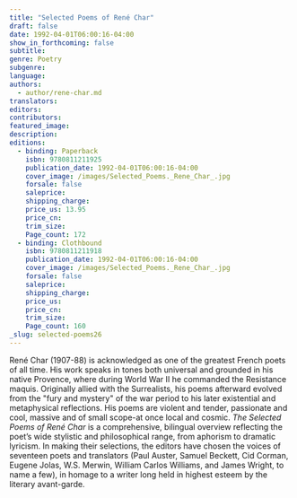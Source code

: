 ```yaml
---
title: "Selected Poems of René Char"
draft: false
date: 1992-04-01T06:00:16-04:00
show_in_forthcoming: false
subtitle:
genre: Poetry
subgenre:
language:
authors:
  - author/rene-char.md
translators:
editors:
contributors:
featured_image:
description:
editions:
  - binding: Paperback
    isbn: 9780811211925
    publication_date: 1992-04-01T06:00:16-04:00
    cover_image: /images/Selected_Poems._Rene_Char_.jpg
    forsale: false
    saleprice:
    shipping_charge:
    price_us: 13.95
    price_cn:
    trim_size:
    Page_count: 172
  - binding: Clothbound
    isbn: 9780811211918
    publication_date: 1992-04-01T06:00:16-04:00
    cover_image: /images/Selected_Poems._Rene_Char_.jpg
    forsale: false
    saleprice:
    shipping_charge:
    price_us:
    price_cn:
    trim_size:
    Page_count: 160
_slug: selected-poems26
---
```


René Char (1907-88) is acknowledged as one of the greatest French poets of all time. His work speaks in tones both universal and grounded in his native Provence, where during World War II he commanded the Resistance maquis. Originally allied with the Surrealists, his poems afterward evolved from the "fury and mystery" of the war period to his later existential and metaphysical reflections. His poems are violent and tender, passionate and cool, massive and of small scope-at once local and cosmic. _The Selected Poems of René Char_ is a comprehensive, bilingual overview reflecting the poet’s wide stylistic and philosophical range, from aphorism to dramatic lyricism. In making their selections, the editors have chosen the voices of seventeen poets and translators (Paul Auster, Samuel Beckett, Cid Corman, Eugene Jolas, W.S. Merwin, William Carlos Williams, and James Wright, to name a few), in homage to a writer long held in highest esteem by the literary avant-garde.

